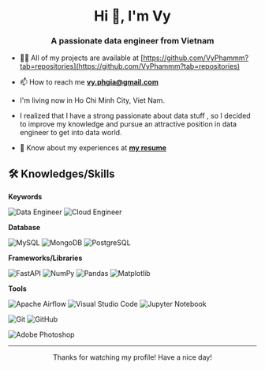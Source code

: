 <h1 align="center">Hi 👋, I'm Vy</h1>
<h3 align="center">A passionate data engineer from Vietnam</h3>

- 👨‍💻 All of my projects are available at [https://github.com/VyPhammm?tab=repositories](https://github.com/VyPhammm?tab=repositories)

- 📫 How to reach me **vy.phgia@gmail.com**

- I'm living now in Ho Chi Minh City, Viet Nam. 

- I realized that I have a strong passionate about data stuff , so I decided to improve my knowledge and pursue an attractive position in data engineer to get into data world.
- 📄 Know about my experiences at **[my resume](https://drive.google.com/file/)**


## 🛠 Knowledges/Skills

**Keywords**

![Data Engineer](https://img.shields.io/badge/Data%20Engineer-%2314354C.svg?style=for-the-badge&logoColor=white) 
![Cloud Engineer](https://img.shields.io/badge/CLOUD%20ENGINEER-0078d7.svg?style=for-the-badge&logoColor=white)

**Database**

![MySQL](https://img.shields.io/badge/mysql-%2300f.svg?style=for-the-badge&logo=mysql&logoColor=white)
![MongoDB](https://img.shields.io/badge/MongoDB-%234ea94b.svg?style=for-the-badge&logo=mongodb&logoColor=white) 
![PostgreSQL](https://img.shields.io/badge/postgresql-%230072C6.svg?style=for-the-badge&logo=postgresql&logoColor=white)

**Frameworks/Libraries**

![FastAPI](https://img.shields.io/badge/FastAPI-005571?style=for-the-badge&logo=fastapi)
![NumPy](https://img.shields.io/badge/numpy-%23013243.svg?style=for-the-badge&logo=numpy&logoColor=white)
![Pandas](https://img.shields.io/badge/pandas-%23150458.svg?style=for-the-badge&logo=pandas&logoColor=white)
![Matplotlib](https://img.shields.io/badge/Matplotlib-%23ffffff.svg?style=for-the-badge&logo=Matplotlib&logoColor=black)



**Tools**

![Apache Airflow](https://img.shields.io/badge/Airflow-017CEE?style=for-the-badge&logo=Apache%20Airflow&logoColor=white)
![Visual Studio Code](https://img.shields.io/badge/VS%20Code-0078d7.svg?style=for-the-badge&logo=visual-studio-code&logoColor=white) 
![Jupyter Notebook](https://img.shields.io/badge/jupyter-%23FA0F00.svg?style=for-the-badge&logo=jupyter&logoColor=white)

![Git](https://img.shields.io/badge/git-%23F05033.svg?style=for-the-badge&logo=git&logoColor=white) 
![GitHub](https://img.shields.io/badge/github-%23121011.svg?style=for-the-badge&logo=github&logoColor=white) 

![Adobe Photoshop](https://img.shields.io/badge/photoshop-%2331A8FF.svg?style=for-the-badge&logo=adobe%20photoshop&logoColor=white)


---
<p align="center">Thanks for watching my profile! Have a nice day! </p>
<p align="center">

